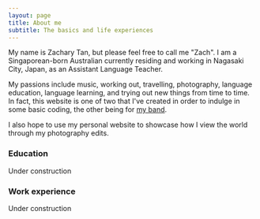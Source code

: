 ```yaml
---
layout: page
title: About me
subtitle: The basics and life experiences
---
```


My name is Zachary Tan, but please feel free to call me "Zach". I am a Singaporean-born Australian currently residing and working in Nagasaki City, Japan, as an Assistant Language Teacher.

My passions include music, working out, travelling, photography, language education, language learning, and trying out new things from time to time. In fact, this website is one of two that I've created in order to indulge in some basic coding, the other being for [my band](https://roseburnavenuemusic.com).

I also hope to use my personal website to showcase how I view the world through my photography edits.

### Education

Under construction

### Work experience

Under construction

